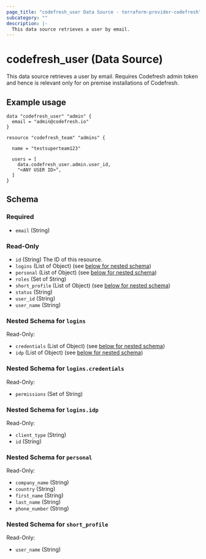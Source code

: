 ```yaml
---
page_title: "codefresh_user Data Source - terraform-provider-codefresh"
subcategory: ""
description: |-
  This data source retrieves a user by email.
---
```


# codefresh_user (Data Source)

This data source retrieves a user by email. Requires Codefresh admin token and hence is relevant only for on premise installations of Codefresh.

## Example usage

```hcl
data "codefresh_user" "admin" {
  email = "admin@codefresh.io"
}

resource "codefresh_team" "admins" {

  name = "testsuperteam123"

  users = [
    data.codefresh_user.admin.user_id,
    "<ANY USER ID>",
  ]
}
```

<!-- schema generated by tfplugindocs -->
## Schema

### Required

- `email` (String)

### Read-Only

- `id` (String) The ID of this resource.
- `logins` (List of Object) (see [below for nested schema](#nestedatt--logins))
- `personal` (List of Object) (see [below for nested schema](#nestedatt--personal))
- `roles` (Set of String)
- `short_profile` (List of Object) (see [below for nested schema](#nestedatt--short_profile))
- `status` (String)
- `user_id` (String)
- `user_name` (String)

<a id="nestedatt--logins"></a>
### Nested Schema for `logins`

Read-Only:

- `credentials` (List of Object) (see [below for nested schema](#nestedobjatt--logins--credentials))
- `idp` (List of Object) (see [below for nested schema](#nestedobjatt--logins--idp))

<a id="nestedobjatt--logins--credentials"></a>
### Nested Schema for `logins.credentials`

Read-Only:

- `permissions` (Set of String)


<a id="nestedobjatt--logins--idp"></a>
### Nested Schema for `logins.idp`

Read-Only:

- `client_type` (String)
- `id` (String)



<a id="nestedatt--personal"></a>
### Nested Schema for `personal`

Read-Only:

- `company_name` (String)
- `country` (String)
- `first_name` (String)
- `last_name` (String)
- `phone_number` (String)


<a id="nestedatt--short_profile"></a>
### Nested Schema for `short_profile`

Read-Only:

- `user_name` (String)
